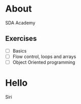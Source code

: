# About

SDA Academy

## Exercises

- [ ] Basics
- [ ] Flow control, loops and arrays
- [ ] Object Oriented programming

# Hello
Siri
